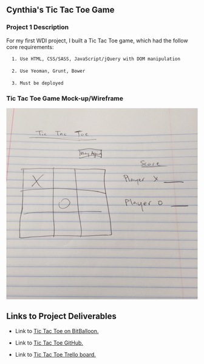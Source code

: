 <h2>Cynthia's Tic Tac Toe Game</h2>

<h3>Project 1 Description</h3>
  <p>For my first WDI project, I built a Tic Tac Toe game, which had the follow core requirements:</p>

      1. Use HTML, CSS/SASS, JavaScript/jQuery with DOM manipulation

      2. Use Yeoman, Grunt, Bower

      3. Must be deployed

<h3>Tic Tac Toe Game Mock-up/Wireframe</h3>

  <img src="https://github.com/cynthiahanna/project1tictactoe/blob/master/app/images/tictactoewireframe.jpg" style="max-width:100%;">

<h2>Links to Project Deliverables</h2>

  <ul>
    <li>Link to <a href="http://biographer-aaron-40083.bitballoon.com/" target="_blank">Tic Tac Toe on BitBalloon.</a></li>
  </ul>

  <ul>
    <li>Link to <a href="https://github.com/cynthiahanna/project1tictactoe" target="_blank">Tic Tac Toe GitHub.</a></li>
  </ul>

  <ul>
    <li>Link to <a href="https://trello.com/b/pJQ4vvzX/tic-tac-toe" target="_blank">Tic Tac Toe Trello board.</a></li>
  </ul>
